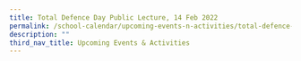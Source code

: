 ```yaml
---
title: Total Defence Day Public Lecture, 14 Feb 2022
permalink: /school-calendar/upcoming-events-n-activities/total-defence-day-public-lecture-14-feb-2022/
description: ""
third_nav_title: Upcoming Events & Activities
---
```

